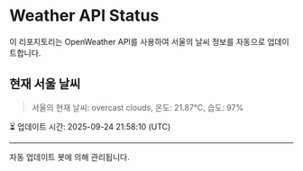 
# Weather API Status

이 리포지토리는 OpenWeather API를 사용하여 서울의 날씨 정보를 자동으로 업데이트합니다.

## 현재 서울 날씨
> 서울의 현재 날씨: overcast clouds, 온도: 21.87°C, 습도: 97%

⏳ 업데이트 시간: 2025-09-24 21:58:10 (UTC)

---
자동 업데이트 봇에 의해 관리됩니다.
